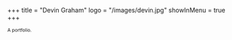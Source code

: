 +++
title = "Devin Graham"
logo = "/images/devin.jpg"
showInMenu = true
+++

<html>
<head>
<style>
.myDiv {
  font-size: .75em;
}
</style>
</head>
<body>
<div class="myDiv">

A portfolio.

</div>
</body>
</html>
